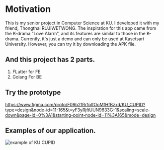 # Motivation
This is my senior project in Computer Science at KU. 
I developed it with my friend, Thongthai RUJIWETWONG. 
The inspiration for this app came from the K-drama "Love Alarm", 
and its features are similar to those in the K-drama. Currently, 
it's just a demo and can only be used at Kasetsart University.
However, you can try it by downloading the APK file.

## And this project has 2 parts.
1. FLutter for FE
2. Golang For BE

## Try the prototype
https://www.figma.com/proto/F09b2fRr1olfOoMfHfBzxd/KU_CUPID?type=design&node-id=11-165&t=yF3yRjftUUN9633G-1&scaling=scale-down&page-id=0%3A1&starting-point-node-id=11%3A165&mode=design

## Examples of our application.
![example of KU CUPID](https://github.com/ChatchawanSama/KU-CUPID/assets/78589020/f9108a4b-894f-4d93-b902-f7df0016dc4a)
